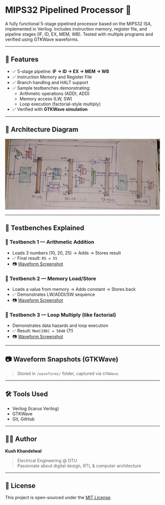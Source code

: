 # MIPS32 Pipelined Processor 🚀

A fully functional 5-stage pipelined processor based on the MIPS32 ISA, implemented in Verilog. Includes instruction memory, register file, and pipeline stages (IF, ID, EX, MEM, WB). Tested with multiple programs and verified using GTKWave waveforms.

---

## 📌 Features

- ✅ 5-stage pipeline: **IF → ID → EX → MEM → WB**
- ✅ Instruction Memory and Register File
- ✅ Branch handling and HALT support
- ✅ Sample testbenches demonstrating:
  - Arithmetic operations (ADDI, ADD)
  - Memory access (LW, SW)
  - Loop execution (factorial-style multiply)
- ✅ Verified with **GTKWave simulation**

---

## 🧠 Architecture Diagram

![Block Diagram](/waveform/Pipelining_Architecture.jpeg)

---



## 🧪 Testbenches Explained

### 🔹 Testbench 1 — Arithmetic Addition

- Loads 3 numbers (10, 20, 25) → Adds → Stores result
- ✅ Final result: `R5 = 55`
- 📷 [Waveform Screenshot](./waveforms/testbench1.png)

### 🔹 Testbench 2 — Memory Load/Store

- Loads a value from memory → Adds constant → Stores back
- ✅ Demonstrates LW/ADDI/SW sequence
- 📷 [Waveform Screenshot](./waveforms/testbench2.png)

### 🔹 Testbench 3 — Loop Multiply (like factorial)

- Demonstrates data hazards and loop execution
- ✅ Result: `Mem[198] = 5040` (7!)
- 📷 [Waveform Screenshot](./waveforms/testbench3.png)

---

## 📷 Waveform Snapshots (GTKWave)

> Stored in `/waveforms/` folder, captured via `GTKWave`.

---

## 🛠️ Tools Used

- Verilog (Icarus Verilog)
- GTKWave
- Git, GitHub

---

## 👨‍💻 Author

**Kush Khandelwal**  
> Electrical Engineering @ DTU  
> Passionate about digital design, RTL & computer architecture

---

## 📎 License

This project is open-sourced under the [MIT License](LICENSE).

